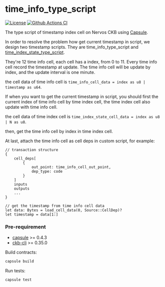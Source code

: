 # time_info_type_script

[![License](https://img.shields.io/badge/license-MIT-green)](https://github.com/solargatsby/time_info_type_script/blob/main/COPYING)
[![Github Actions CI](https://github.com/solargatsby/time_info_type_script/workflows/CI/badge.svg)](https://github.com/solargatsby/time_info_type_script/actions)

The type script of timestamp index cell on Nervos CKB using [Capsule](https://github.com/nervosnetwork/capsule).

In order to resolve the problem how get current timestamp in script, we design two timestamp scripts.
They are time_info_type_script and [time_index_state_type_script](https://github.com/solargatsby/time_index_state_type_script).

They're 12 time info cell, each cell has a index, from 0 to 11. Every time info cell record the timestamp at update.
The time info cell will be update by index, and the update interval is one minute.

the cell data of time info cell is `time_info_cell_data = index as u8 | timestamp as u64`.

If when you want to get the current timestamp in script, you should first the current index of time info cell by time index cell,
the time index cell also update with time info cell.

the cell data of time index cell is `time_index_state_cell_data = index as u8 | N as u8`.

then, get the time info cell by index in time index cell.

At last, attach the time info cell as cell deps in custom script, for example:

```
// transaction structure
{
    cell_deps[
        {
            out_point: time_info_cell_out_point,
            dep_type: code
        }
    ]
    inputs
    outputs
    ...
}

// get the timestamp from time info cell data
let data: Bytes = load_cell_data(0, Source::CellDep)?
let timestamp = data[1:]
```

### Pre-requirement

- [capsule](https://github.com/nervosnetwork/capsule) >= 0.4.3
- [ckb-cli](https://github.com/nervosnetwork/ckb-cli) >= 0.35.0

Build contracts:

``` sh
capsule build
```

Run tests:

``` sh
capsule test
```
